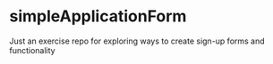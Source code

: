 # simpleApplicationForm
Just an exercise repo for exploring ways to create sign-up forms and functionality
